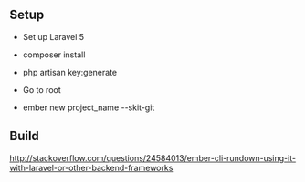 ## Setup

- Set up Laravel 5
- composer install
- php artisan key:generate

- Go to root
- ember new project_name --skit-git

## Build

http://stackoverflow.com/questions/24584013/ember-cli-rundown-using-it-with-laravel-or-other-backend-frameworks



